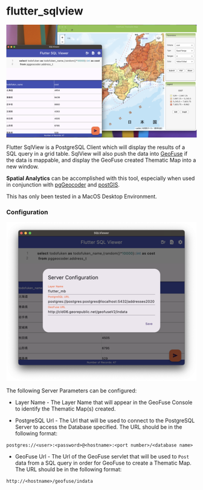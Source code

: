 # flutter_sqlview

![](pics/01.png)

Flutter SqlView is a PostgreSQL Client which will display the results of a SQL query
in a grid table. SqlView will also push the data into [GeoFuse](http://github.com/mbasa/GeoFuse)
if the data is mappable, and display the GeoFuse created Thematic Map into a new window. 

**Spatial Analytics** can be accomplished with this tool,
especially when used in conjunction with 
[pgGeocoder](https://github.com/mbasa/pgGeocoder) and 
[postGIS](http://postgis.org/).


This has only been tested in a MacOS Desktop Environment. 

### Configuration

![](pics/02.png)

The following Server Parameters can be 
configured: 

* Layer Name - The Layer Name that will appear in the GeoFuse Console to identify the Thematic Map(s) created.

+ PostgreSQL Url - The Url that will be used to connect to the PostgreSQL Server to access the Database specified. The URL should be in the following format:

```
postgres://<user>:<password>@<hostname>:<port number>/<database name>
```

* GeoFuse Url - The Url of the GeoFuse servlet that will be used to `Post` data from a SQL query in order for GeoFuse to create a Thematic Map. The URL should be in the following format:

```
http://<hostname>/geofuse/indata
```